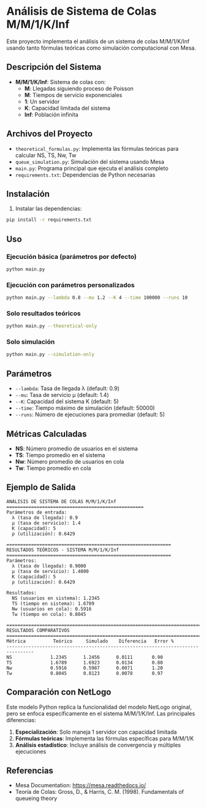 # Análisis de Sistema de Colas M/M/1/K/Inf

Este proyecto implementa el análisis de un sistema de colas M/M/1/K/Inf usando tanto fórmulas teóricas como simulación computacional con Mesa.

## Descripción del Sistema

- **M/M/1/K/Inf**: Sistema de colas con:
  - **M**: Llegadas siguiendo proceso de Poisson
  - **M**: Tiempos de servicio exponenciales
  - **1**: Un servidor
  - **K**: Capacidad limitada del sistema
  - **Inf**: Población infinita

## Archivos del Proyecto

- `theoretical_formulas.py`: Implementa las fórmulas teóricas para calcular NS, TS, Nw, Tw
- `queue_simulation.py`: Simulación del sistema usando Mesa
- `main.py`: Programa principal que ejecuta el análisis completo
- `requirements.txt`: Dependencias de Python necesarias

## Instalación

1. Instalar las dependencias:
```bash
pip install -r requirements.txt
```

## Uso

### Ejecución básica (parámetros por defecto)
```bash
python main.py
```

### Ejecución con parámetros personalizados
```bash
python main.py --lambda 0.8 --mu 1.2 --K 4 --time 100000 --runs 10
```

### Solo resultados teóricos
```bash
python main.py --theoretical-only
```

### Solo simulación
```bash
python main.py --simulation-only
```

## Parámetros

- `--lambda`: Tasa de llegada λ (default: 0.9)
- `--mu`: Tasa de servicio μ (default: 1.4)
- `--K`: Capacidad del sistema K (default: 5)
- `--time`: Tiempo máximo de simulación (default: 50000)
- `--runs`: Número de ejecuciones para promediar (default: 5)

## Métricas Calculadas

- **NS**: Número promedio de usuarios en el sistema
- **TS**: Tiempo promedio en el sistema
- **Nw**: Número promedio de usuarios en cola
- **Tw**: Tiempo promedio en cola

## Ejemplo de Salida

```
ANÁLISIS DE SISTEMA DE COLAS M/M/1/K/Inf
==================================================
Parámetros de entrada:
  λ (tasa de llegada): 0.9
  μ (tasa de servicio): 1.4
  K (capacidad): 5
  ρ (utilización): 0.6429

============================================================
RESULTADOS TEÓRICOS - SISTEMA M/M/1/K/Inf
============================================================
Parámetros:
  λ (tasa de llegada): 0.9000
  μ (tasa de servicio): 1.4000
  K (capacidad): 5
  ρ (utilización): 0.6429

Resultados:
  NS (usuarios en sistema): 1.2345
  TS (tiempo en sistema): 1.6789
  Nw (usuarios en cola): 0.5916
  Tw (tiempo en cola): 0.8045

================================================================================
RESULTADOS COMPARATIVOS
================================================================================
Métrica          Teórico     Simulado    Diferencia   Error %   
--------------------------------------------------------------------------------
NS              1.2345      1.2456      0.0111       0.90      
TS              1.6789      1.6923      0.0134       0.80      
Nw              0.5916      0.5987      0.0071       1.20      
Tw              0.8045      0.8123      0.0078       0.97      
```

## Comparación con NetLogo

Este modelo Python replica la funcionalidad del modelo NetLogo original, pero se enfoca específicamente en el sistema M/M/1/K/Inf. Las principales diferencias:

1. **Especialización**: Solo maneja 1 servidor con capacidad limitada
2. **Fórmulas teóricas**: Implementa las fórmulas específicas para M/M/1/K
3. **Análisis estadístico**: Incluye análisis de convergencia y múltiples ejecuciones

## Referencias

- Mesa Documentation: https://mesa.readthedocs.io/
- Teoría de Colas: Gross, D., & Harris, C. M. (1998). Fundamentals of queueing theory
